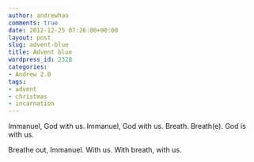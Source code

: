 ```yaml
---
author: andrewhao
comments: true
date: 2012-12-25 07:26:00+00:00
layout: post
slug: advent-blue
title: Advent blue
wordpress_id: 2328
categories:
- Andrew 2.0
tags:
- advent
- christmas
- incarnation
---
```


Immanuel, God with us. Immanuel, God with us. Breath. Breath(e). God is with us.

Breathe out, Immanuel. With us. With breath, with us.
